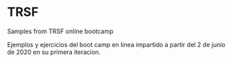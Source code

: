 # TRSF
Samples from TRSF online bootcamp


Ejemplos y ejercicios del boot camp en linea impartido a partir del 2 de junio de 2020 en su primera iteracion. 
